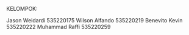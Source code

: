 KELOMPOK:

Jason Weidardi 535220175
Wilson Alfando 535220219
Benevito Kevin 535220222
Muhammad Raffi 535220259

